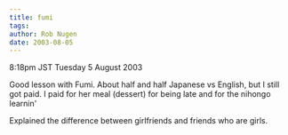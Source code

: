 ```yaml
---
title: fumi
tags: 
author: Rob Nugen
date: 2003-08-05
---
```


<p class=date>8:18pm JST Tuesday 5 August 2003</p>

<p>Good lesson with Fumi.  About half and half Japanese vs English,
but I still got paid.  I paid for her meal (dessert) for being late
and for the nihongo learnin'</p>

<p>Explained the difference between girlfriends and friends who are
girls.</p>
